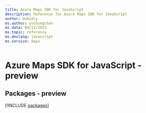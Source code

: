 ```yaml
---
title: Azure Maps SDK for JavaScript
description: Reference for Azure Maps SDK for JavaScript
author: dubiety
ms.author: yuchungchen
ms.data: 04/11/2023
ms.topic: reference
ms.devlang: javascript
ms.service: maps
---
```

# Azure Maps SDK for JavaScript - preview
## Packages - preview
[!INCLUDE [packages](maps-index.md)]